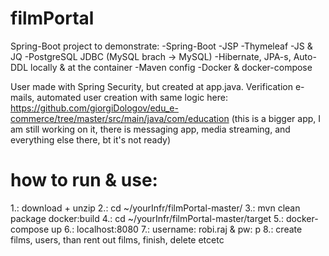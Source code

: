 # filmPortal

Spring-Boot project to demonstrate:
-Spring-Boot
-JSP
-Thymeleaf
-JS & JQ
-PostgreSQL JDBC (MySQL brach -> MySQL)
-Hibernate, JPA-s, Auto-DDL locally & at the container
-Maven config
-Docker & docker-compose


User made with Spring Security, but created at app.java. Verification e-mails, automated user creation with same logic here: https://github.com/giorgiDologov/edu_e-commerce/tree/master/src/main/java/com/education
(this is a bigger app, I am still working on it, there is messaging app, media streaming, and everything else there, bt it's not ready)

# how to run & use:

1.: download + unzip
2.: cd ~/yourInfr/filmPortal-master/
3.: mvn clean package docker:build
4.: cd ~/yourInfr/filmPortal-master/target
5.: docker-compose up
6.: localhost:8080
7.: username: robi.raj & pw: p
8.: create films, users, than rent out films, finish, delete etcetc

